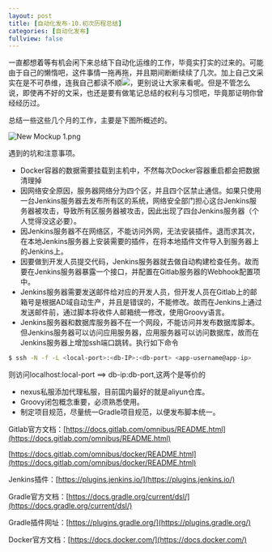 ```yaml
---
layout: post
title: [自动化发布-10.初次历程总结]
categories: [自动化发布]
fullview: false
---
```

一直都想着等有机会闲下来总结下自动化运维的工作，毕竟实打实的过来的。可能由于自己的懒惰吧，这件事情一拖再拖，并且期间断断续续了几次。加上自己文采实在是不可恭维，连我自己都读不顺![](http://img.baidu.com/hi/jx2/j_0083.gif)，更别说让大家来看呢。但是不管怎么说，即使再不好的文采，也还是要有做笔记总结的权利与习惯吧，毕竟那证明你曾经经历过。

总结一些这些几个月的工作，主要是下图所概述的。

![New Mockup 1.png](http://file.ctosb.com/upload/image/20170429/1493457832055082151.png "1493457832055082151.png")

遇到的坑和注意事项。

* Docker容器的数据需要挂载到主机中，不然每次Docker容器重启都会把数据清理掉
* 因网络安全原因，服务器网络分为四个区，并且四个区禁止通信。如果只使用一台Jenkins服务器去发布所有区的系统，网络安全部门担心这台Jenkins服务器被攻击，导致所有区服务器被攻击，因此出现了四台Jenkins服务器（个人觉得没这必要）。
* 因Jenkins服务器不在网络区，不能访问外网，无法安装插件。退而求其次，在本地Jenkins服务器上安装需要的插件，在将本地插件文件导入到服务器上的Jenkins上。
* 因要做到开发人员提交代码，Jenkins服务器就去做自动构建检查任务。故而要在Jenkins服务器暴露一个接口，并配置在Gitlab服务器的Webhook配置项中。
* Jenkins服务器需要发送邮件给对应的开发人员，但开发人员在Gitlab上的邮箱号是根据AD域自动生产，并且是错误的，不能修改。故而在Jenkins上通过发送邮件前，通过脚本将收件人邮箱统一修改，使用Groovy语言。
* Jenkins服务器和数据库服务器不在一个网段，不能访问并发布数据库脚本。但Jenkins服务器可以访问应用服务器，应用服务器可以访问数据库，故而在Jenkins服务器上增加ssh端口跳转。执行如下命令
```bash
$ ssh -N -f -L <local-port>:<db-IP>:<db-port> <app-username@app-ip>
```

则访问localhost:local-port ==> db-ip:db-port,这两个是等价的

* nexus私服添加代理私服，目前国内最好的就是aliyun仓库。
* Groovy闭包概念重要，必须熟悉使用。
* 制定项目规范，尽量统一Gradle项目规范，以便发布脚本统一。

Gitlab官方文档：[https://docs.gitlab.com/omnibus/README.html](https://docs.gitlab.com/omnibus/README.html)

[https://docs.gitlab.com/omnibus/docker/README.html](https://docs.gitlab.com/omnibus/docker/README.html)

Jenkins插件：[https://plugins.jenkins.io/](https://plugins.jenkins.io/)

Gradle官方文档：[https://docs.gradle.org/current/dsl/](https://docs.gradle.org/current/dsl/)

Gradle插件网址：[https://plugins.gradle.org/](https://plugins.gradle.org/)

Docker官方文档：[https://docs.docker.com/](https://docs.docker.com/)

